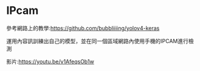 # IPcam
參考網路上的教學:https://github.com/bubbliiiing/yolov4-keras

運用內容訊訓練出自己的模型，並在同一個區域網路內使用手機的IPCAM進行檢測

影片:https://youtu.be/v1AfeqsOb1w
